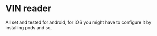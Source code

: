 # VIN reader

All set and tested for android, for iOS you might have to configure it by installing pods and so,

